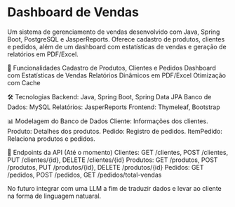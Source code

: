 # Dashboard de Vendas
Um sistema de gerenciamento de vendas desenvolvido com Java, Spring Boot, PostgreSQL e JasperReports. Oferece cadastro de produtos, clientes e pedidos, além de um dashboard com estatísticas de vendas e geração de relatórios em PDF/Excel.

🚀 Funcionalidades
Cadastro de Produtos, Clientes e Pedidos
Dashboard com Estatísticas de Vendas
Relatórios Dinâmicos em PDF/Excel
Otimização com Cache

🛠️ Tecnologias
Backend: Java, Spring Boot, Spring Data JPA
Banco de Dados: MySQL
Relatórios: JasperReports
Frontend: Thymeleaf, Bootstrap

📊 Modelagem do Banco de Dados
Cliente: Informações dos clientes.
Produto: Detalhes dos produtos.
Pedido: Registro de pedidos.
ItemPedido: Relaciona produtos e pedidos.

📝 Endpoints da API (Até o momento)
Clientes: GET /clientes, POST /clientes, PUT /clientes/{id}, DELETE /clientes/{id}
Produtos: GET /produtos, POST /produtos, PUT /produtos/{id}, DELETE /produtos/{id}
Pedidos: GET /pedidos, POST /pedidos, GET /pedidos/total-vendas

No futuro integrar com uma LLM a fim de traduzir dados e levar ao cliente na forma de linguagem natuaral. 
